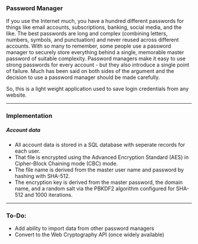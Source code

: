 ### Password Manager
If you use the Internet much, you have a hundred different passwords for things like email accounts, subscriptions, banking, social media, and the like. The best passwords are long and complex (combining letters, numbers, symbols, and punctuation) and never reused across different accounts. With so many to remember, some people use a password manager to securely store everything behind a single, memorable master password of suitable complexity. Password managers make it easy to use strong passwords for every account - but they also introduce a single point of failure. Much has been said on both sides of the argument and the decision to use a password manager should be made carefully.

So, this is a light weight application used to save login credentials from any website.

------------
### Implementation
##### Account data

- All account data is stored in a SQL database with seperate records for each user.
- That file is encrypted using the Advanced Encryption Standard (AES) in Cipher-Block Chaining mode (CBC) mode.
- The file name is derived from the master user name and password by hashing with SHA-512.
- The encryption key is derived from the master password, the domain name, and a random salt via the PBKDF2 algorithm configured for SHA-512 and 1000 iterations.

------------
### To-Do:
- Add ability to import data from other password managers
- Convert to the Web Cryptography API (once widely available)

